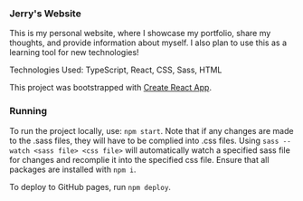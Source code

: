 ### Jerry's Website

This is my personal website, where I showcase my portfolio, share my thoughts, and provide information about myself. I also plan to use this as a learning tool for new technologies!

Technologies Used: TypeScript, React, CSS, Sass, HTML

This project was bootstrapped with [Create React App](https://github.com/facebook/create-react-app).

### Running

To run the project locally, use: `npm start`. Note that if any changes are made to the .sass files, they will have to be complied into .css files. Using `sass --watch <sass file> <css file>` will automatically watch a specified sass file for changes and recomplie it into the specified css file. Ensure that all packages are installed with `npm i`.

To deploy to GitHub pages, run `npm deploy`.
